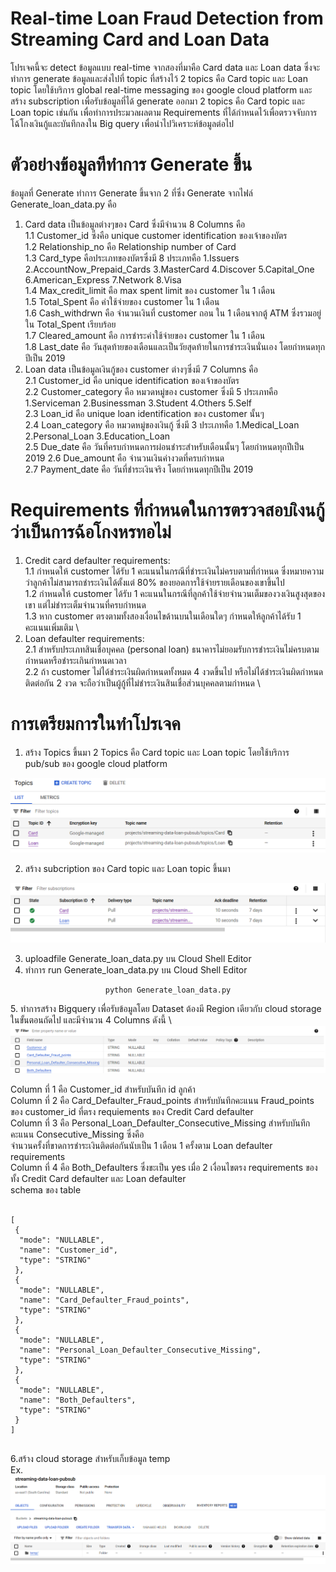 # Real-time Loan Fraud Detection from Streaming Card and Loan Data
โปรเจคนี้จะ detect ข้อมูลแบบ real-time จากสองที่มาคือ Card data และ Loan data ซึ่งจะทำการ generate 
ข้อมูลและส่งไปที่ topic ที่สร้างไว้ 2 topics คือ Card topic และ Loan topic โดยใช้บริการ global real-time messaging 
ของ google cloud platform และสร้าง subscription เพื่อรับข้อมูลที่ได้ generate ออกมา 2 topics คือ Card topic 
และ Loan topic เช่นกัน เพื่อทำการประมวลผลตาม Requirements ที่ได้กำหนดไว้เพื่อตรวจจับการโฉ้โกงเงินกู้และบันทึกลงใน Big query
เพื่อนำไปวิเคราะห์ข้อมูลต่อไป 

# ตัวอย่างข้อมูลทีทำการ Generate ขึ้น
ข้อมูลที่ Generate ทำการ Generate ขึ้นจาก 2 ที่ซึ่ง Generate จากไฟล์ Generate_loan_data.py คือ 
1. Card data เป็นข้อมูลต่างๆของ Card ซึ่งมีจำนวน 8 Columns คือ \
 1.1 Customer_id ซึ่งคือ unique customer identification ของเจ้าของบัตร \
 1.2 Relationship_no คือ Relationship number of Card \
 1.3 Card_type คือประเภทของบัตรซึ่งมี 8 ประเภทคือ 1.Issuers 2.AccountNow_Prepaid_Cards 3.MasterCard 4.Discover 5.Capital_One 6.American_Express 7.Network 
 8.Visa \
 1.4 Max_credit_limit คือ max spent limit ของ customer ใน 1 เดือน \
 1.5 Total_Spent คือ ค่าใช้จ่ายของ customer ใน 1 เดือน \
 1.6 Cash_withdrwn คือ จำนวนเงินที่ customer ถอน ใน 1 เดือนจากตู้ ATM ซึ่งรวมอยู่ใน Total_Spent เรียบร้อย \
 1.7 Cleared_amount คือ การชำระค่าใช้จ่ายของ customer ใน 1 เดือน \
 1.8 Last_date คือ วันสุดท้ายของเดือนและเป็นวัยสุดท้ายในการชำระเงินนั่นเอง โดยกำหนดทุกปีเป็น 2019   
2. Loan data เป็นข้อมูลเงินกู้ของ customer ต่างๆซึ่งมี 7 Columns คือ \
 2.1 Customer_id คือ unique identification ของเจ้าของบัตร \
 2.2 Customer_category คือ หมวดหมู่ของ customer ซึ่งมี 5 ประเภทคือ 1.Serviceman 2.Businessman 3.Student 4.Others 5.Self \
 2.3 Loan_id คือ  unique loan identification ของ customer นั้นๆ \
 2.4 Loan_category คือ หมวดหมู่ของเงินกู้ ซึ่งมี 3 ประเภทคือ 1.Medical_Loan 2.Personal_Loan 3.Education_Loan \
 2.5 Due_date คือ วันที่ครบกำหนดการผ่อนชำระสำหรับเดือนนั้นๆ โดยกำหนดทุกปีเป็น 2019 
 2.6 Due_amount คือ จำนวนเงินค่างวดที่ครบกำหนด \
 2.7 Payment_date คือ วันที่ชำระเงินจริง โดยกำหนดทุกปีเป็น 2019 

# Requirements ที่กำหนดในการตรวจสอบเิงนกู้ว่าเป็นการฉ้อโกงหรทอไม่
1. Credit card defaulter requirements:\
1.1 กำหนดให้ customer ได้รับ 1 คะแนนในกรณีที่ชำระเงินไม่ครบตามที่กำหนด ซึ่งหมายความว่าลูกค้าไม่สามารถชำระเงินได้ตั้งแต่ 80% ของยอดการใช้จ่ายรายเดือนของเขาขึ้นไป \
1.2 กำหนดให้ customer ได้รับ 1 คะแนนในกรณีที่ลูกค้าใช้จ่ายจำนวนเต็มของวงเงินสูงสุดของเขา แต่ไม่ชำระเต็มจำนวนที่ครบกำหนด \
1.3 หาก customer ตรงตามทั้งสองเงื่อนไขด้านบนในเดือนใดๆ กำหนดให้ลูกค้าได้รับ 1 คะแนนเพิ่มเติม \
2. Loan defaulter requirements:\
2.1 สำหรับประเภทสินเชื่อบุคคล (personal loan) ธนาคารไม่ยอมรับการชำระเงินไม่ครบตามกำหนดหรือชำระเกินกำหนดเวลา \
2.2 ถ้า customer ไม่ได้ชำระเงินผิดกำหนดทั้งหมด 4 งวดขึ้นไป หรือไม่ได้ชำระเงินผิดกำหนดติดต่อกัน 2 งวด จะถือว่าเป็นผู้กู้ที่ไม่ชำระเงินสินเชื่อส่วนบุคคลตามกำหนด \

# การเตรียมการในทำโปรเจค
1. สร้าง Topics ขึ้นมา 2 Topics คือ Card topic และ Loan topic โดยใช้บริการ pub/sub ของ google cloud platform  
<img src = 'image/8.PNG'>

2. สร้าง subcription ของ Card topic และ Loan topic ขึ้นมา 
<img src = 'image/9.PNG'>

3. uploadfile Generate_loan_data.py บน Cloud Shell Editor 
4. ทำการ run Generate_loan_data.py บน Cloud Shell Editor 
<div align="center"> 
  <pre><code>python Generate_loan_data.py</code></pre>
</div>
5. ทำการสร้าง Bigquery เพื่อรับข้อมูลโดย Dataset ต้องมี Region เดียวกับ cloud storage ในขั้นตอนถัดไป 
และมีจำนวน 4 Columns ดังนี้ \
<img src = 'image/21.PNG'>

 Column ที่ 1 คือ Customer_id สำหรับบันทึก id ลูกค้า \
 Column ที่ 2 คือ Card_Defaulter_Fraud_points สำหรับบันทึกคะแนน Fraud_points ของ customer_id ที่ตรง requiements ของ Credit Card defaulter \
 Column ที่ 3 คือ Personal_Loan_Defaulter_Consecutive_Missing สำหรับบันทึกคะแนน Consecutive_Missing ซึ่งคือ \
 จำนวนครั้งที่ขาดการชำระเงินติดต่อกันนับเป็น 1 เดือน 1 ครั้งตาม Loan defaulter requirements \
 Column ที่ 4 คือ Both_Defaulters ซึ่งขะเป็น yes เมื่อ 2 เงื่อนไขตรง requirements ของทั้ง Credit Card defaulter และ Loan defaulter \
 schema ของ table
<div align="left"> 
<pre><code>
[
 {
  "mode": "NULLABLE",
  "name": "Customer_id",
  "type": "STRING"
 },
 {
  "mode": "NULLABLE",
  "name": "Card_Defaulter_Fraud_points",
  "type": "STRING"
 },
 {
  "mode": "NULLABLE",
  "name": "Personal_Loan_Defaulter_Consecutive_Missing",
  "type": "STRING"
 },
 {
  "mode": "NULLABLE",
  "name": "Both_Defaulters",
  "type": "STRING"
 }
]
   </code></pre>
</div>

6.สร้าง cloud storage สำหรับเก็บข้อมูล temp \
Ex.
<img src = 'image/6.PNG'>


